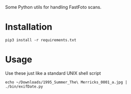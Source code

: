 Some Python utils for handling FastFoto scans.

# Installation

```shell
pip3 install -r requirements.txt
```

# Usage

Use these just like a standard UNIX shell script

```shell
echo ~/Downloads/1995_Summer_The\ Merricks_0001_a.jpg | ./bin/exifDate.py
```